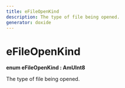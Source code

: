 ```yaml
---
title: eFileOpenKind
description: The type of file being opened.
generator: doxide
---
```



# eFileOpenKind

**enum eFileOpenKind : AmUInt8**


The type of file being opened.


    


